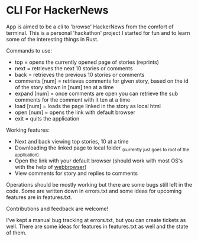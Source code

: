 # CLI For HackerNews

App is aimed to be a cli to 'browse' HackerNews from the comfort of terminal. This is a personal 'hackathon' project I started for fun and to learn some of the interesting things in Rust.

Commands to use:
- top = opens the currently opened page of stories (reprints)
- next = retrieves the next 10 stories or comments
- back = retrieves the previous 10 stories or comments
- comments [num] = retrieves comments for given story, based on the id of the story shown in [num] ten at a time
- expand [num] = once comments are open you can retrieve the sub comments for the comment with it ten at a time
- load [num] = loads the page linked in the story as local html
- open [num] = opens the link with default browser
- exit = quits the application

Working features:
- Next and back viewing top stories, 10 at a time
- Downloading the linked page to local folder <sub>(currently just goes to root of the application)</sub>
- Open the link with your default browser (should work with most OS's with the help of [webbrowser](https://crates.io/crates/webbrowser))
- View comments for story and replies to comments

Operations should be mostly working but there are some bugs still left in the code. Some are written down in errors.txt and some ideas for upcoming features are in features.txt.

Contributions and feedback are welcome!

I've kept a manual bug tracking at errors.txt, but you can create tickets as well. There are some ideas for features in features.txt as well and the state of them.

